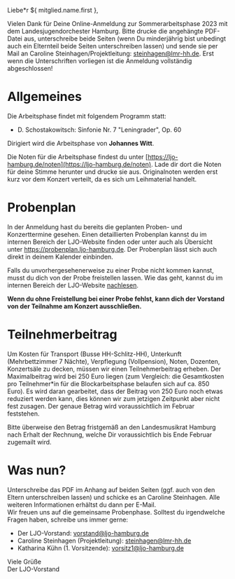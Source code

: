 Liebe\*r ${ mitglied.name.first },

Vielen Dank für Deine Online-Anmeldung zur Sommerarbeitsphase 2023 mit dem
Landesjugendorchester Hamburg. Bitte drucke die angehängte PDF-Datei aus,
unterschreibe beide Seiten (wenn Du minderjährig bist unbedingt auch ein
Elternteil beide Seiten unterschreiben lassen) und sende sie per Mail an
Caroline Steinhagen/Projektleitung:
[steinhagen@lmr-hh.de](mailto:steinhagen@lmr-hh.de). Erst wenn die
Unterschriften vorliegen ist die Anmeldung vollständig abgeschlossen!


# Allgemeines
Die Arbeitsphase findet mit folgendem Programm statt:

- D. Schostakowitsch: Sinfonie Nr. 7 "Leningrader", Op. 60

Dirigiert wird die Arbeitsphase von **Johannes Witt**.

Die Noten für die Arbeitsphase findest du unter
[https://ljo-hamburg.de/noten](https://ljo-hamburg.de/noten). Lade dir dort die
Noten für deine Stimme herunter und drucke sie aus. Originalnoten werden erst
kurz vor dem Konzert verteilt, da es sich um Leihmaterial handelt.

# Probenplan
In der Anmeldung hast du bereits die geplanten Proben- und Konzerttermine gesehen.
Einen detaillierten Probenplan kannst du im internen Bereich der LJO-Website
finden oder unter auch als Übersicht unter https://probenplan.ljo-hamburg.de.
Der Probenplan lässt sich auch direkt in deinem Kalender einbinden.

Falls du unvorhergesehenerweise zu einer Probe nicht kommen kannst, musst du
dich von der Probe freistellen lassen. Wie das geht, kannst du im internen
Bereich der LJO-Website [nachlesen](https://ljo-hamburg.de/interner-bereich/freistellung/).

**Wenn du ohne Freistellung bei einer Probe fehlst, kann dich der Vorstand von
der Teilnahme am Konzert ausschließen.**

# Teilnehmerbeitrag
Um Kosten für Transport (Busse HH-Schlitz-HH), Unterkunft (Mehrbettzimmer 7
Nächte), Verpflegung (Vollpension), Noten, Dozenten, Konzertsäle zu decken,
müssen wir einen Teilnehmerbeitrag erheben. Der Maximalbeitrag wird bei 250
Euro liegen (zum Vergleich: die Gesamtkosten pro Teilnehmer\*in für die
Blockarbeitsphase belaufen sich auf ca. 850 Euro). Es wird daran gearbeitet,
dass der Beitrag von 250 Euro noch etwas reduziert werden kann, dies können
wir zum jetzigen Zeitpunkt aber nicht fest zusagen. Der genaue Betrag wird
voraussichtlich im Februar feststehen.

Bitte überweise den Betrag fristgemäß an den Landesmusikrat Hamburg nach
Erhalt der Rechnung, welche Dir voraussichtlich bis Ende Februar zugemailt
wird.

# Was nun?

Unterschreibe das PDF im Anhang auf beiden Seiten (ggf. auch von den Eltern
unterschreiben lassen) und schicke es an Caroline Steinhagen. Alle weiteren
Informationen erhältst du dann per E-Mail.  
Wir freuen uns auf die gemeinsame Probenphase. Solltest du irgendwelche Fragen
haben, schreibe uns immer gerne:

- Der LJO-Vorstand: [vorstand@ljo-hamburg.de](mailto:vorstand@ljo-hamburg.de)
- Caroline Steinhagen (Projektleitung): [steinhagen@lmr-hh.de](mailto:steinhagen@lmr-hh.de)
- Katharina Kühn (1. Vorsitzende):
  [vorsitz1@ljo-hamburg.de](mailto:vorsitz1@ljo-hamburg.de)

Viele Grüße  
Der LJO-Vorstand